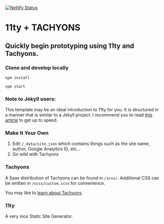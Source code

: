 [![Netlify Status](https://api.netlify.com/api/v1/badges/cfa313d8-660d-4a5f-9052-26504fd54d48/deploy-status)](https://app.netlify.com/sites/inverted-atom-library/deploys)

# 11ty + TACHYONS

## Quickly begin prototyping using 11ty and Tachyons.

### Clone and develop locally


```npm install```

```npm start```


### Note to Jekyll users:

This template may be an ideal introduction to 11ty for you. It is structured in a manner that is similar to a Jekyll project. I recommend you to read [this article](https://24ways.org/2018/turn-jekyll-up-to-eleventy/) to get up to speed.


### Make It Your Own

1. Edit ```/_data/site.json``` which contains things such as the site name, author, Google Analytics ID, etc...
2. Go wild with Tachyons

### Tachyons

A Saas distribution of Tachyons can be found in ```/scss/```. Additional CSS can be written in ```/scss/custom.scss``` for convenience.

You may like to [learn about Tachyons](https://tachyons.io).


### 11ty

A very nice Static Site Generator.
